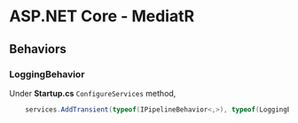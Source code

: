 # ASP.NET Core - MediatR

## Behaviors

### LoggingBehavior

Under **Startup.cs** `ConfigureServices` method,

```cs
    services.AddTransient(typeof(IPipelineBehavior<,>), typeof(LoggingBehavior<,>));
```
